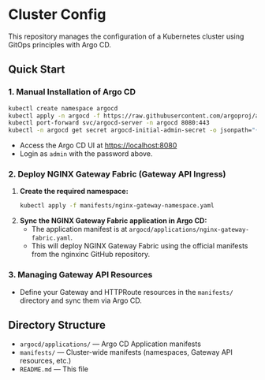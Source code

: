 # Cluster Config

This repository manages the configuration of a Kubernetes cluster using GitOps principles with Argo CD.

## Quick Start

### 1. Manual Installation of Argo CD

```sh
kubectl create namespace argocd
kubectl apply -n argocd -f https://raw.githubusercontent.com/argoproj/argo-cd/stable/manifests/install.yaml
kubectl port-forward svc/argocd-server -n argocd 8080:443
kubectl -n argocd get secret argocd-initial-admin-secret -o jsonpath="{.data.password}" | base64 -d; echo
```

- Access the Argo CD UI at [https://localhost:8080](https://localhost:8080)
- Login as `admin` with the password above.

### 2. Deploy NGINX Gateway Fabric (Gateway API Ingress)

1. **Create the required namespace:**
   ```sh
   kubectl apply -f manifests/nginx-gateway-namespace.yaml
   ```
2. **Sync the NGINX Gateway Fabric application in Argo CD:**
   - The application manifest is at `argocd/applications/nginx-gateway-fabric.yaml`.
   - This will deploy NGINX Gateway Fabric using the official manifests from the nginxinc GitHub repository.

### 3. Managing Gateway API Resources

- Define your Gateway and HTTPRoute resources in the `manifests/` directory and sync them via Argo CD.

## Directory Structure

- `argocd/applications/` — Argo CD Application manifests
- `manifests/` — Cluster-wide manifests (namespaces, Gateway API resources, etc.)
- `README.md` — This file
